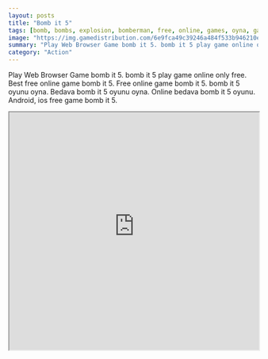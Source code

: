 ```yaml
---
layout: posts
title: "Bomb it 5"
tags: [bomb, bombs, explosion, bomberman, free, online, games, oyna, game, free, games, play, play, games]
image: "https://img.gamedistribution.com/6e9fca49c39246a484f533b946210ea7.jpg"
summary: "Play Web Browser Game bomb it 5. bomb it 5 play game online only free. Best free online game bomb it 5. Free online game bomb it 5. bomb it 5 oyunu oyna. Bedava bomb it 5 oyunu oyna. Online bedava bomb it 5 oyunu. Android, ios free game bomb it 5."
category: "Action"
---
```


Play Web Browser Game bomb it 5. bomb it 5 play game online only free. Best free online game bomb it 5. Free online game bomb it 5. bomb it 5 oyunu oyna. Bedava bomb it 5 oyunu oyna. Online bedava bomb it 5 oyunu. Android, ios free game bomb it 5.

<iframe width="100%" height="480px;" src="https://html5.gamedistribution.com/6e9fca49c39246a484f533b946210ea7/"></iframe>